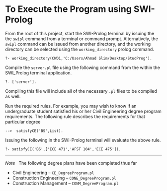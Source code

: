 # To Execute the Program using SWI-Prolog

From the root of this project, start the SWI-Prolog terminal by issuing the  the `swipl` command from a terminal or command prompt. Alternatively, the `swipl` command can be issued from another directory, and the working directory can be selected using the `working_directory` prolog command.

```
?- working_directory(CWD1,'C:/Users/Ahmad Slim/Desktop/StudProg').
```

Compile the `server.pl` file using the following command from the within the SWI_Prolog terminal application.

```
?- ['server'].
```
Compiling this file will include all of the necessary `.pl` files to be compiled as well.

Run the required rules. For example, you may wish to know if an undergraduate student satisfied his or her Civil Engineering degree program requirements. The following rule describes the requirements for that particular degree

```
-->  satisfyCE('BS',List).
```

Issuing the following in the SWI-Prolog terminal will evaluate the above rule.

```
?- satisfyCE('BS',['ECE 471','AFST 104','ECE 475']).
```
---

*Note* &nbsp; The following degree plans have been  completed thus far
* Civil Engineering &ndash; `CE_DegreeProgram.pl`
* Construction Engineering &ndash; `CONE_DegreeProgram.pl`
* Construction Management &ndash; `CONM_DegreeProgram.pl`
